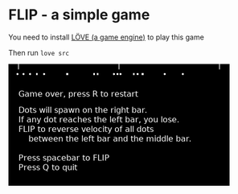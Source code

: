 # FLIP - a simple game

You need to install [LÖVE (a game engine)](https://love2d.org/) to play this game

Then run `love src`

![screenshot](sample.png)